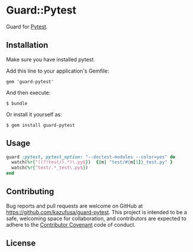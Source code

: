 # Guard::Pytest

Guard for [Pytest](http://pytest.org/latest/).

## Installation

Make sure you have installed pytest.

Add this line to your application's Gemfile:

    gem 'guard-pytest'

And then execute:

    $ bundle

Or install it yourself as:

    $ gem install guard-pytest

## Usage

```ruby
guard :pytest, pytest_option: "--doctest-modules --color=yes" do
  watch(%r{^((?!test/).*)\.py$})  {|m| "test/#{m[1]}_test.py" }
  watch(%r{^test/.*_test\.py$})
end
```

## Contributing

Bug reports and pull requests are welcome on GitHub at https://github.com/kazufusa/guard-pytest. This project is intended to be a safe, welcoming space for collaboration, and contributors are expected to adhere to the [Contributor Covenant](contributor-covenant.org) code of conduct.

## License

The gem is available as open source under the terms of the [MIT License](http://opensource.org/licenses/MIT).


